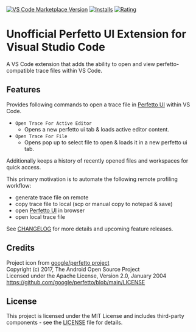 [![VS Code Marketplace Version](https://img.shields.io/visual-studio-marketplace/v/drain99.perfetto-trace?label=VS%20Code%20Marketplace)](https://marketplace.visualstudio.com/items?itemName=drain99.perfetto-trace)
[![Installs](https://img.shields.io/visual-studio-marketplace/i/drain99.perfetto-trace?label=Installs)](https://marketplace.visualstudio.com/items?itemName=drain99.perfetto-trace)
[![Rating](https://img.shields.io/visual-studio-marketplace/r/drain99.perfetto-trace?label=Rating)](https://marketplace.visualstudio.com/items?itemName=drain99.perfetto-trace)


# Unofficial Perfetto UI Extension for Visual Studio Code

A VS Code extension that adds the ability to open and view perfetto-compatible trace files within VS Code.

## Features

Provides following commands to open a trace file in [Perfetto UI](https://ui.perfetto.dev/) within VS Code.
- `Open Trace For Active Editor`
  - Opens a new perfetto ui tab & loads active editor content.
- `Open Trace For File`
  - Opens pop up to select file to open & loads it in a new perfetto ui tab.

Additionally keeps a history of recently opened files and workspaces for quick access.

This primary motivation is to automate the following remote profiling workflow:
- generate trace file on remote
- copy trace file to local (scp or manual copy to notepad & save)
- open [Perfetto UI](https://ui.perfetto.dev/) in browser
- open local trace file

See [CHANGELOG](CHANGELOG.md) for more details and upcoming feature releases.

## Credits

Project icon from [google/perfetto project](https://github.com/google/perfetto)\
Copyright (c) 2017, The Android Open Source Project\
Licensed under the Apache License, Version 2.0, January 2004\
https://github.com/google/perfetto/blob/main/LICENSE

## License

This project is licensed under the MIT License and includes third-party components - see the [LICENSE](LICENSE) file for details.
